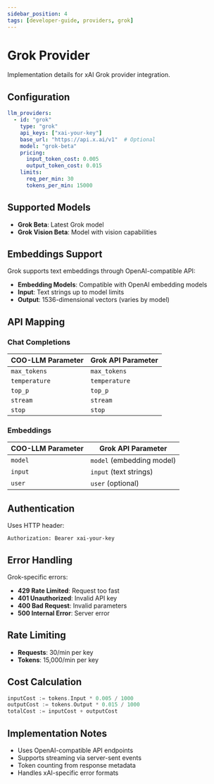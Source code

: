 ```yaml
---
sidebar_position: 4
tags: [developer-guide, providers, grok]
---
```


# Grok Provider

Implementation details for xAI Grok provider integration.

## Configuration

```yaml
llm_providers:
  - id: "grok"
    type: "grok"
    api_keys: ["xai-your-key"]
    base_url: "https://api.x.ai/v1"  # Optional
    model: "grok-beta"
    pricing:
      input_token_cost: 0.005
      output_token_cost: 0.015
    limits:
      req_per_min: 30
      tokens_per_min: 15000
```

## Supported Models

- **Grok Beta**: Latest Grok model
- **Grok Vision Beta**: Model with vision capabilities

## Embeddings Support

Grok supports text embeddings through OpenAI-compatible API:

- **Embedding Models**: Compatible with OpenAI embedding models
- **Input**: Text strings up to model limits
- **Output**: 1536-dimensional vectors (varies by model)

## API Mapping

### Chat Completions

| COO-LLM Parameter | Grok API Parameter |
|-------------------|---------------------|
| `max_tokens` | `max_tokens` |
| `temperature` | `temperature` |
| `top_p` | `top_p` |
| `stream` | `stream` |
| `stop` | `stop` |

### Embeddings

| COO-LLM Parameter | Grok API Parameter |
|-------------------|---------------------|
| `model` | `model` (embedding model) |
| `input` | `input` (text strings) |
| `user` | `user` (optional) |

## Authentication

Uses HTTP header:
```
Authorization: Bearer xai-your-key
```

## Error Handling

Grok-specific errors:

- **429 Rate Limited**: Request too fast
- **401 Unauthorized**: Invalid API key
- **400 Bad Request**: Invalid parameters
- **500 Internal Error**: Server error

## Rate Limiting

- **Requests**: 30/min per key
- **Tokens**: 15,000/min per key

## Cost Calculation

```go
inputCost := tokens.Input * 0.005 / 1000
outputCost := tokens.Output * 0.015 / 1000
totalCost := inputCost + outputCost
```

## Implementation Notes

- Uses OpenAI-compatible API endpoints
- Supports streaming via server-sent events
- Token counting from response metadata
- Handles xAI-specific error formats